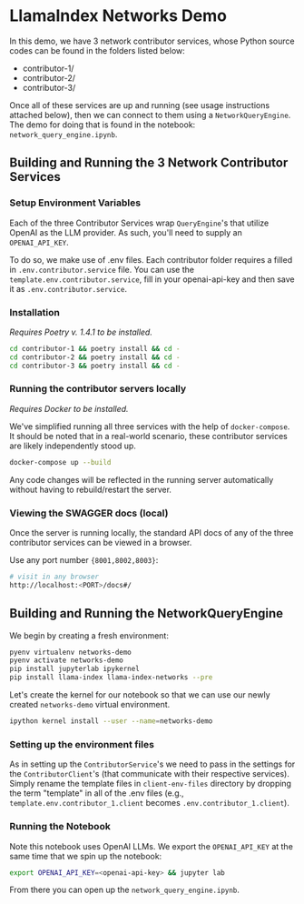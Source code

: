 # LlamaIndex Networks Demo

In this demo, we have 3 network contributor services, whose Python source
codes can be found in the folders listed below:

- contributor-1/
- contributor-2/
- contributor-3/

Once all of these services are up and running (see usage instructions
attached below), then we can connect to them using a `NetworkQueryEngine`.
The demo for doing that is found in the notebook: `network_query_engine.ipynb`.

## Building and Running the 3 Network Contributor Services

### Setup Environment Variables

Each of the three Contributor Services wrap `QueryEngine`'s that utilize
OpenAI as the LLM provider. As such, you'll need to supply an `OPENAI_API_KEY`.

To do so, we make use of .env files. Each contributor folder requires a filled
in `.env.contributor.service` file. You can use the `template.env.contributor.service`,
fill in your openai-api-key and then save it as `.env.contributor.service`.

### Installation

_Requires Poetry v. 1.4.1 to be installed._

```sh
cd contributor-1 && poetry install && cd -
cd contributor-2 && poetry install && cd -
cd contributor-3 && poetry install && cd -
```

### Running the contributor servers locally

_Requires Docker to be installed._

We've simplified running all three services with the help of
`docker-compose`. It should be noted that in a real-world scenario, these
contributor services are likely independently stood up.

```sh
docker-compose up --build
```

Any code changes will be reflected in the running server automatically without having to rebuild/restart the server.

### Viewing the SWAGGER docs (local)

Once the server is running locally, the standard API docs of any of
the three contributor services can be viewed in a browser.

Use any port number `{8001,8002,8003}`:

```sh
# visit in any browser
http://localhost:<PORT>/docs#/
```

## Building and Running the NetworkQueryEngine

We begin by creating a fresh environment:

```sh
pyenv virtualenv networks-demo
pyenv activate networks-demo
pip install jupyterlab ipykernel
pip install llama-index llama-index-networks --pre
```

Let's create the kernel for our notebook so that we can use our newly
created `networks-demo` virtual environment.

```sh
ipython kernel install --user --name=networks-demo
```

### Setting up the environment files

As in setting up the `ContributorService`'s we need to pass in the settings
for the `ContributorClient`'s (that communicate with their respective services).
Simply rename the template files in `client-env-files` directory by dropping
the term "template" in all of the .env files (e.g.,
`template.env.contributor_1.client` becomes `.env.contributor_1.client`).

### Running the Notebook

Note this notebook uses OpenAI LLMs. We export the `OPENAI_API_KEY`
at the same time that we spin up the notebook:

```sh
export OPENAI_API_KEY=<openai-api-key> && jupyter lab
```

From there you can open up the `network_query_engine.ipynb`.
